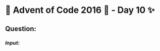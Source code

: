 # :christmas_tree: Advent of Code 2016 :christmas_tree: - Day 10 :sparkles:
## Question: 
>
>
>

### *Input:*

>
>
>